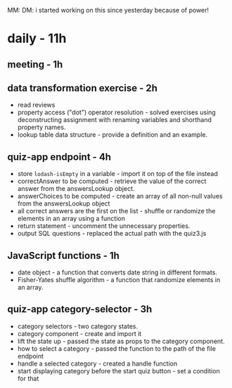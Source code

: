 MM: DM: i started working on this since yesterday because of power!

# daily - 11h

## meeting - 1h

## data transformation exercise - 2h
* read reviews
* property access ("dot") operator resolution - solved exercises using deconstructing assignment with renaming variables and shorthand property names.
* lookup table data structure - provide a definition and an example.

## quiz-app endpoint - 4h
* store `lodash-isEmpty` in a variable - import it on top of the file instead
* correctAnswer to be computed -  retrieve the value of the correct answer from the answersLookup object.
* answerChoices to be computed - create an array of all non-null values from the answersLookup object
* all correct answers are the first on the list - shuffle or randomize the elements in an array using a function
* return statement - uncomment the unnecessary properties.
* output SQL questions - replaced the actual path with the quiz3.js

## JavaScript functions - 1h
* date object - a function that converts date string in different formats.
* Fisher-Yates shuffle algorithm  - a function that randomize elements in an array.

## quiz-app category-selector - 3h
* category selectors - two category states.
* category component - create and import it
* lift the state up - passed the state as props to the category component.
* how to select a category - passed the function to the path of the file endpoint
* handle a selected category - created a handle function
* start displaying category before the start quiz button - set a condition for that
  